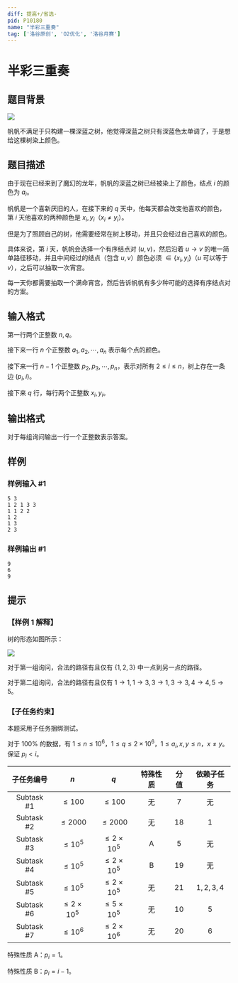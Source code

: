 ```yaml
---
diff: 提高+/省选-
pid: P10180
name: "半彩三重奏"
tag: ['洛谷原创', 'O2优化', '洛谷月赛']
---
```

# 半彩三重奏
## 题目背景

![](https://cdn.luogu.com.cn/upload/image_hosting/6205nazm.png)

帆帆不满足于只构建一棵深蓝之树，他觉得深蓝之树只有深蓝色太单调了，于是想给这棵树染上颜色。
## 题目描述

由于现在已经来到了魔幻的龙年，帆帆的深蓝之树已经被染上了颜色，结点 $i$ 的颜色为 $a_i$。

帆帆是一个喜新厌旧的人，在接下来的 $q$ 天中，他每天都会改变他喜欢的颜色，第 $i$ 天他喜欢的两种颜色是 $x_i,y_i$（$x_i\neq y_i$）。

但是为了照顾自己的树，他需要经常在树上移动，并且只会经过自己喜欢的颜色。

具体来说，第 $i$ 天，帆帆会选择一个有序结点对 $(u,v)$，然后沿着 $u\to v$ 的唯一简单路径移动，并且中间经过的结点（包含 $u,v$）颜色必须 $\in \{x_i,y_i\}$（$u$ 可以等于 $v$），之后可以抽取一次宵宫。

每一天你都需要抽取一个满命宵宫，然后告诉帆帆有多少种可能的选择有序结点对的方案。
## 输入格式

第一行两个正整数 $n,q$。

接下来一行 $n$ 个正整数 $a_1,a_2,\cdots,a_n$ 表示每个点的颜色。

接下来一行 $n-1$ 个正整数 $p_2,p_3,\cdots,p_n$，表示对所有 $2\le i\le n$，树上存在一条边 $(p_i,i)$。

接下来 $q$ 行，每行两个正整数 $x_i,y_i$。
## 输出格式

对于每组询问输出一行一个正整数表示答案。
## 样例

### 样例输入 #1
```
5 3
1 2 1 3 3
1 1 2 2
1 2
1 3
2 3
```
### 样例输出 #1
```
9
6
9
```
## 提示

### 【样例 $1$ 解释】

树的形态如图所示：

![](https://cdn.luogu.com.cn/upload/image_hosting/w65i5hof.png)

对于第一组询问，合法的路径有且仅有 $\{1,2,3\}$ 中一点到另一点的路径。

对于第二组询问，合法的路径有且仅有 $1\to 1,1\to 3,3\to 1,3\to 3,4\to 4,5\to 5$。

### 【子任务约束】

本题采用子任务捆绑测试。

对于 $100\%$ 的数据，有 $1\le n\le 10^6$，$1\le q\le 2\times 10^6$，$1\le a_i,x,y\le n$，$x\neq y$。保证 $p_i<i$。

| 子任务编号 |        $n$         |        $q$         | 特殊性质 | 分值 | 依赖子任务 | 
| :--------: | :----------------: | :----------------: | :------: | :--: | :--: |
| Subtask \#1 |     $\le 100$      |     $\le 100$      |    无    | $7$  |无|
| Subtask \#2 |     $\le 2000$     |     $\le 2000$     |    无    | $18$ |$1$|
| Subtask \#3 |     $\le 10^5$     | $\le 2\times 10^5$ |    A     | $5$  |无|
| Subtask \#4 |     $\le 10^5$     | $\le 2\times 10^5$ |    B     | $19$ |无|
| Subtask \#5 |     $\le 10^5$     | $\le 2\times 10^5$ |    无    | $21$ |$1,2,3,4$|
| Subtask \#6 | $\le 2\times 10^5$ | $\le 5\times 10^5$ |    无    | $10$ |$5$|
| Subtask \#7 | $\le 10^6$ | $\le 2\times 10^6$ |    无    | $20$ |$6$|

特殊性质 A：$p_i=1$。

特殊性质 B：$p_i=i-1$。

